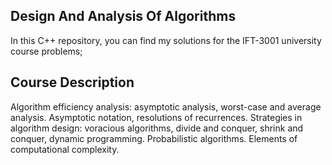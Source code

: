 ## Design And Analysis Of Algorithms
In this C++ repository, you can find my solutions for the IFT-3001 university course problems; 

## Course Description

Algorithm efficiency analysis: asymptotic analysis, worst-case and average analysis. Asymptotic notation, resolutions of recurrences. Strategies in algorithm design: voracious algorithms, divide and conquer, shrink and conquer, dynamic programming. Probabilistic algorithms. Elements of computational complexity.


